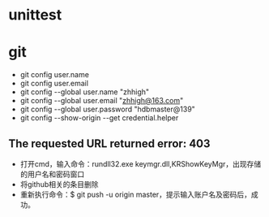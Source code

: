 # unittest

# git
* git config user.name
* git config user.email
* git config --global user.name "zhhigh" 
* git config --global user.email "zhhigh@163.com"
* git config --global user.password "hdbmaster@139"
* git config --show-origin --get credential.helper

## The requested URL returned error: 403
* 打开cmd，输入命令：rundll32.exe keymgr.dll,KRShowKeyMgr，出现存储的用户名和密码窗口
* 将github相关的条目删除
* 重新执行命令：$ git push -u origin master，提示输入账户名及密码后，成功。